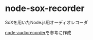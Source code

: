 # node-sox-recorder

SoXを用いたNode.js用オーディオレコーダ

[node-audiorecorder](https://github.com/RedKenrok/node-audiorecorder)を参考に作成
